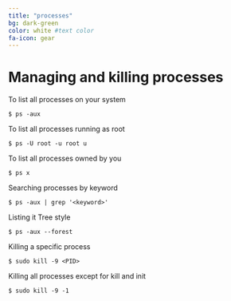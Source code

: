 ```yaml
---
title: "processes"
bg: dark-green    
color: white #text color
fa-icon: gear
---
```


# Managing and killing processes

To list all processes on your system

`$ ps -aux`

To list all processes running as root

`$ ps -U root -u root u`

To list all processes owned by you

`$ ps x`

Searching processes by keyword

`$ ps -aux | grep '<keyword>'`

Listing it Tree style

`$ ps -aux --forest`

Killing a specific process

`$ sudo kill -9 <PID>`

Killing all processes except for kill and init

`$ sudo kill -9 -1` 
